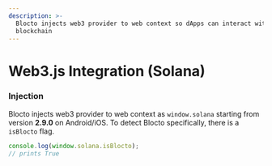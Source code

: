 ```yaml
---
description: >-
  Blocto injects web3 provider to web context so dApps can interact with
  blockchain
---
```


# Web3.js Integration \(Solana\)

### Injection

Blocto injects web3 provider to web context as `window.solana` starting from version **2.9.0** on Android/iOS. To detect Blocto specifically, there is a `isBlocto` flag.

```javascript
console.log(window.solana.isBlocto);
// prints True
```



